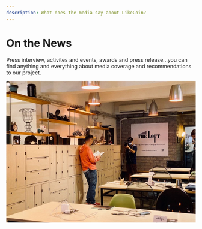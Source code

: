 ```yaml
---
description: What does the media say about LikeCoin?
---
```


# On the News

Press interview, activites and events, awards and press release...you can find anything and everything about media coverage and recommendations to our project.

![](../../../.gitbook/assets/media.jpeg)



